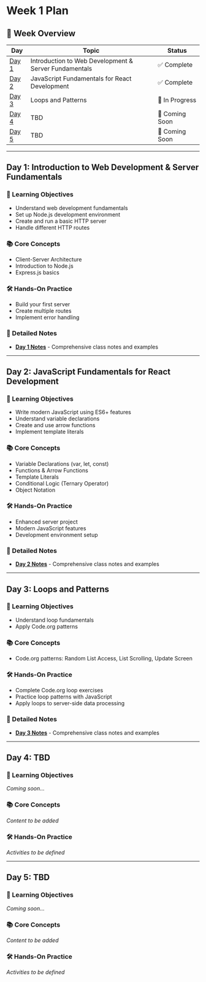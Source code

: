# Week 1 Plan

## 📅 Week Overview

| Day | Topic | Status |
|-----|-------|--------|
| [Day 1](#day-1) | Introduction to Web Development & Server Fundamentals | ✅ Complete |
| [Day 2](#day-2) | JavaScript Fundamentals for React Development | ✅ Complete |
| [Day 3](#day-3) | Loops and Patterns | 📝 In Progress |
| [Day 4](#day-4) | TBD | 🔄 Coming Soon |
| [Day 5](#day-5) | TBD | 🔄 Coming Soon |

---

## Day 1: Introduction to Web Development & Server Fundamentals

### 🎯 Learning Objectives
- Understand web development fundamentals
- Set up Node.js development environment
- Create and run a basic HTTP server
- Handle different HTTP routes

### 📚 Core Concepts
- Client-Server Architecture
- Introduction to Node.js
- Express.js basics

### 🛠️ Hands-On Practice
- Build your first server
- Create multiple routes
- Implement error handling

### 📝 Detailed Notes
- **[Day 1 Notes](./notes/week1-notes.md#day-1)** - Comprehensive class notes and examples

---

## Day 2: JavaScript Fundamentals for React Development

### 🎯 Learning Objectives
- Write modern JavaScript using ES6+ features
- Understand variable declarations
- Create and use arrow functions
- Implement template literals

### 📚 Core Concepts
- Variable Declarations (var, let, const)
- Functions & Arrow Functions
- Template Literals
- Conditional Logic (Ternary Operator)
- Object Notation

### 🛠️ Hands-On Practice
- Enhanced server project
- Modern JavaScript features
- Development environment setup

### 📝 Detailed Notes
- **[Day 2 Notes](./notes/week1-notes.md#day-2-javascript-fundamentals-for-react-development)** - Comprehensive class notes and examples

---

## Day 3: Loops and Patterns

### 🎯 Learning Objectives
- Understand loop fundamentals
- Apply Code.org patterns

### 📚 Core Concepts
- Code.org patterns: Random List Access, List Scrolling, Update Screen

### 🛠️ Hands-On Practice
- Complete Code.org loop exercises
- Practice loop patterns with JavaScript
- Apply loops to server-side data processing

### 📝 Detailed Notes
- **[Day 3 Notes](./notes/week1-notes.md#day-3-loops-and-patterns)** - Comprehensive class notes and examples

---

## Day 4: TBD

### 🎯 Learning Objectives
*Coming soon...*

### 📚 Core Concepts
*Content to be added*

### 🛠️ Hands-On Practice
*Activities to be defined*

---

## Day 5: TBD

### 🎯 Learning Objectives
*Coming soon...*

### 📚 Core Concepts
*Content to be added*

### 🛠️ Hands-On Practice
*Activities to be defined*